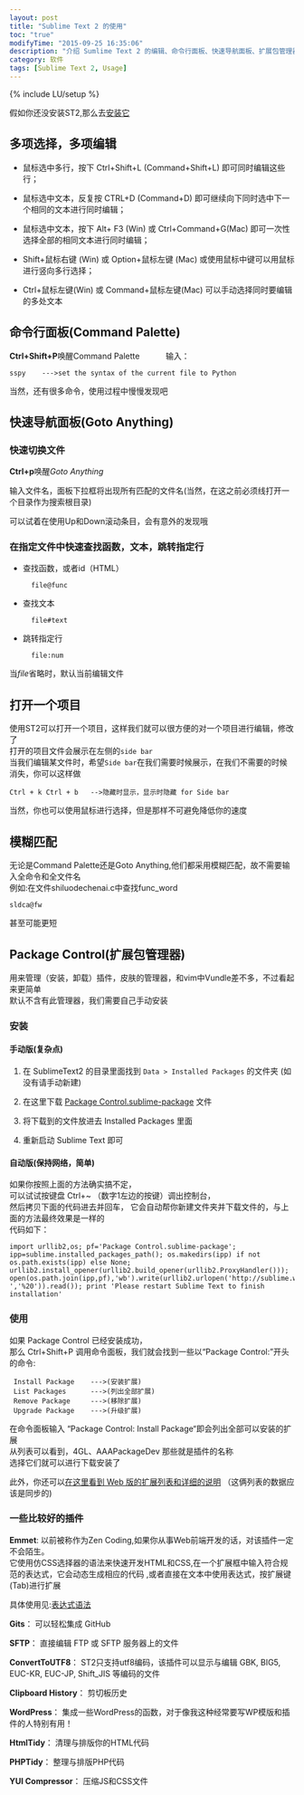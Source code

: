 ```yaml
---
layout: post
title: "Sublime Text 2 的使用"
toc: "true"
modifyTime: "2015-09-25 16:35:06"
description: "介绍 Sumlime Text 2 的编辑、命令行面板、快速导航面板、扩展包管理器"
category: 软件
tags: [Sublime Text 2, Usage]
---
```

{% include LU/setup %}


假如你还没安装ST2,那么去[安装它](/记录/2014/06/08/st2_install_config/ "Sublime Text 2的安装与配置")

## 多项选择，多项编辑  

* 鼠标选中多行，按下 Ctrl+Shift+L (Command+Shift+L) 即可同时编辑这些行；  

* 鼠标选中文本，反复按 CTRL+D (Command+D) 即可继续向下同时选中下一个相同的文本进行同时编辑；  

* 鼠标选中文本，按下 Alt+	F3 (Win) 或 Ctrl+Command+G(Mac) 即可一次性选择全部的相同文本进行同时编辑；  

* Shift+鼠标右键 (Win) 或 Option+鼠标左键 (Mac) 或使用鼠标中键可以用鼠标进行竖向多行选择；  

* Ctrl+鼠标左键(Win) 或 Command+鼠标左键(Mac) 可以手动选择同时要编辑的多处文本  

## 命令行面板(Command Palette)

**Ctrl+Shift+P**唤醒Command Palette　　　
输入：  

	sspy	--->set the syntax of the current file to Python

当然，还有很多命令，使用过程中慢慢发现吧  

## 快速导航面板(Goto Anything)

### 快速切换文件
**Ctrl+p**唤醒*Goto Anything*  

输入文件名，面板下拉框将出现所有匹配的文件名(当然，在这之前必须线打开一个目录作为搜索根目录)	  

可以试着在使用Up和Down滚动条目，会有意外的发现哦    

### 在指定文件中快速查找函数，文本，跳转指定行  

* 查找函数，或者id（HTML）	  

		file@func

* 查找文本  

		file#text

* 跳转指定行  

		file:num

当*file*省略时，默认当前编辑文件

## 打开一个项目  
使用ST2可以打开一个项目，这样我们就可以很方便的对一个项目进行编辑，修改了  
打开的项目文件会展示在左侧的`side bar`  
当我们编辑某文件时，希望`Side bar`在我们需要时候展示，在我们不需要的时候消失，你可以这样做  

	Ctrl + k Ctrl + b   -->隐藏时显示，显示时隐藏 for Side bar 

当然，你也可以使用鼠标进行选择，但是那样不可避免降低你的速度   

## 模糊匹配  

无论是Command Palette还是Goto Anything,他们都采用模糊匹配，故不需要输入全命令和全文件名  
例如:在文件shiluodechenai.c中查找func_word  

	sldca@fw  

甚至可能更短

## Package Control(扩展包管理器)  
用来管理（安装，卸载）插件，皮肤的管理器，和vim中Vundle差不多，不过看起来更简单  
默认不含有此管理器，我们需要自己手动安装  

### 安装

#### 手动版(复杂点)  

1. 在 SublimeText2 的目录里面找到 `Data > Installed Packages` 的文件夹 (如没有请手动新建)  

2. 在这里下载 [Package Control.sublime-package](http://dl.iplaysoft.com/files/1774.html#download_list) 文件  

3. 将下载到的文件放进去 Installed Packages 里面  

4. 重新启动 Sublime Text 即可

#### 自动版(保持网络，简单)  

如果你按照上面的方法确实搞不定，  
可以试试按键盘 Ctrl+~ （数字1左边的按键）调出控制台，  
然后拷贝下面的代码进去并回车，  它会自动帮你新建文件夹并下载文件的，与上面的方法最终效果是一样的  
代码如下：　　

	import urllib2,os; pf='Package Control.sublime-package'; ipp=sublime.installed_packages_path(); os.makedirs(ipp) if not os.path.exists(ipp) else None; urllib2.install_opener(urllib2.build_opener(urllib2.ProxyHandler())); open(os.path.join(ipp,pf),'wb').write(urllib2.urlopen('http://sublime.wbond.net/'+pf.replace(' ','%20')).read()); print 'Please restart Sublime Text to finish installation'

### 使用

如果 Package Control 已经安装成功，  
那么 Ctrl+Shift+P 调用命令面板，我们就会找到一些以“Package Control:”开头的命令:  

	 Install Package	--->(安装扩展)
	 List Packages 		--->(列出全部扩展)
	 Remove Package		--->(移除扩展)
	 Upgrade Package	--->(升级扩展)

在命令面板输入 “Package Control: Install Package“即会列出全部可以安装的扩展  
从列表可以看到，4GL、AAAPackageDev 那些就是插件的名称    
选择它们就可以进行下载安装了  

此外，你还可以[在这里看到 Web 版的扩展列表和详细的说明](https://sublime.wbond.net/) （这俩列表的数据应该是同步的)  

### 一些比较好的插件  

__Emmet__: 以前被称作为Zen Coding,如果你从事Web前端开发的话，对该插件一定不会陌生。  
它使用仿CSS选择器的语法来快速开发HTML和CSS,在一个扩展框中输入符合规范的表达式，它会动态生成相应的代码 ,或者直接在文本中使用表达式，按扩展键(Tab)进行扩展

具体使用见:[表达式语法](http://www.w3cplus.com/tools/emmet-cheat-sheet.html)  

__Gits__： 可以轻松集成 GitHub  

__SFTP__： 直接编辑 FTP 或 SFTP 服务器上的文件  

__ConvertToUTF8__： ST2只支持utf8编码，该插件可以显示与编辑 GBK, BIG5, EUC-KR, EUC-JP, Shift_JIS 等编码的文件  

__Clipboard History__： 剪切板历史  

__WordPress__： 集成一些WordPress的函数，对于像我这种经常要写WP模版和插件的人特别有用！  

__HtmlTidy__： 清理与排版你的HTML代码  

__PHPTidy__： 整理与排版PHP代码  

__YUI Compressor__： 压缩JS和CSS文件
